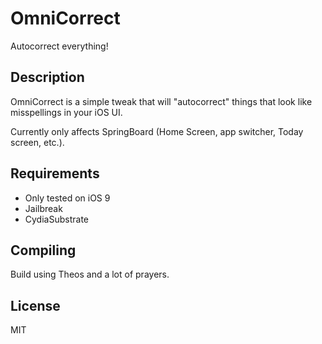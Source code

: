 # OmniCorrect

Autocorrect everything!

## Description

OmniCorrect is a simple tweak that will "autocorrect" things that look like misspellings in your iOS UI.

Currently only affects SpringBoard (Home Screen, app switcher, Today screen, etc.).

## Requirements

* Only tested on iOS 9
* Jailbreak
* CydiaSubstrate

## Compiling

Build using Theos and a lot of prayers.

## License

MIT
